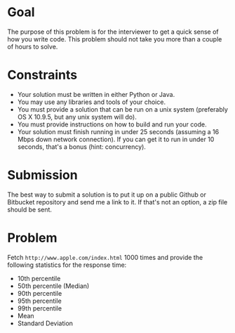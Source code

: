 Goal
====

The purpose of this problem is for the interviewer to get a quick sense of how you write code. This problem should not take you more than a couple of hours to solve.


Constraints
===========

- Your solution must be written in either Python or Java.
- You may use any libraries and tools of your choice.
- You must provide a solution that can be run on a unix system (preferably OS X 10.9.5, but any unix system will do).
- You must provide instructions on how to build and run your code.
- Your solution must finish running in under 25 seconds (assuming a 16 Mbps down network connection). If you can get it to run in under 10 seconds, that's a bonus (hint: concurrency).


Submission
==========

The best way to submit a solution is to put it up on a public Github or Bitbucket repository and send me a link to it. If that's not an option, a zip file should be sent.


Problem
=======

Fetch `http://www.apple.com/index.html` 1000 times and provide the following statistics for the response time:

- 10th percentile
- 50th percentile (Median)
- 90th percentile
- 95th percentile
- 99th percentile
- Mean
- Standard Deviation
